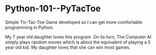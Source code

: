 Python-101--PyTacToe
====================

Simple Tic-Tac-Toe Game developed so I can get more comfortable programming in Python.

My 7 year old daughter loves this program.  On its turn, The Computer AI simply plays random moves which is about the equivalent of playing a 5 year old kid.  My daughter loves that she can win most games.

